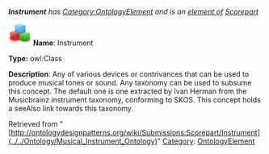 ___Instrument__ has [Category:OntologyElement](../../Category/OntologyElement "Category:OntologyElement") and is an [element of](../../Property/ElementOf "Property:ElementOf") [Scorepart](../../Submissions/Scorepart "Submissions:Scorepart")_


  




[![Class](../../images/thumb/2/27/Class.gif/45px-Class.gif)](../../Image/Class.gif "Class")
__Name__: Instrument 


__Type:__ owl:Class 


__Description__: Any of various devices or contrivances that can be used to produce musical tones or sound. Any taxonomy can be used to subsume this concept. The default one is one extracted by Ivan Herman from the Musicbrainz instrument taxonomy, conforming to SKOS. This concept holds a seeAlso link towards this taxonomy. 





Retrieved from "[http://ontologydesignpatterns.org/wiki/Submissions:Scorepart/Instrument](../../Ontology/Musical_Instrument_Ontology)"
 [Category](http://ontologydesignpatterns.org/wiki/Special:Categories "Special:Categories"): [OntologyElement](../../Category/OntologyElement "Category:OntologyElement")
